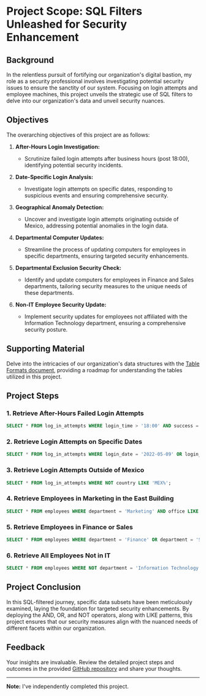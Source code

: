 # Project Scope: SQL Filters Unleashed for Security Enhancement

## Background

In the relentless pursuit of fortifying our organization's digital bastion, my role as a security professional involves investigating potential security issues to ensure the sanctity of our system. Focusing on login attempts and employee machines, this project unveils the strategic use of SQL filters to delve into our organization's data and unveil security nuances.

## Objectives

The overarching objectives of this project are as follows:

1. **After-Hours Login Investigation:**
   - Scrutinize failed login attempts after business hours (post 18:00), identifying potential security incidents.

2. **Date-Specific Login Analysis:**
   - Investigate login attempts on specific dates, responding to suspicious events and ensuring comprehensive security.

3. **Geographical Anomaly Detection:**
   - Uncover and investigate login attempts originating outside of Mexico, addressing potential anomalies in the login data.

4. **Departmental Computer Updates:**
   - Streamline the process of updating computers for employees in specific departments, ensuring targeted security enhancements.

5. **Departmental Exclusion Security Check:**
   - Identify and update computers for employees in Finance and Sales departments, tailoring security measures to the unique needs of these departments.

6. **Non-IT Employee Security Update:**
   - Implement security updates for employees not affiliated with the Information Technology department, ensuring a comprehensive security posture.

## Supporting Material

Delve into the intricacies of our organization's data structures with the [Table Formats document](#), providing a roadmap for understanding the tables utilized in this project.

## Project Steps

### 1. Retrieve After-Hours Failed Login Attempts
```sql
SELECT * FROM log_in_attempts WHERE login_time > '18:00' AND success = FALSE;
```

### 2. Retrieve Login Attempts on Specific Dates
```sql
SELECT * FROM log_in_attempts WHERE login_date = '2022-05-09' OR login_date = '2022-05-08';
```

### 3. Retrieve Login Attempts Outside of Mexico
```sql
SELECT * FROM log_in_attempts WHERE NOT country LIKE 'MEX%';
```

### 4. Retrieve Employees in Marketing in the East Building
```sql
SELECT * FROM employees WHERE department = 'Marketing' AND office LIKE 'East%';
```

### 5. Retrieve Employees in Finance or Sales
```sql
SELECT * FROM employees WHERE department = 'Finance' OR department = 'Sales';
```

### 6. Retrieve All Employees Not in IT
```sql
SELECT * FROM employees WHERE NOT department = 'Information Technology';
```

## Project Conclusion
In this SQL-filtered journey, specific data subsets have been meticulously examined, laying the foundation for targeted security enhancements. By deploying the AND, OR, and NOT operators, along with LIKE patterns, this project ensures that our security measures align with the nuanced needs of different facets within our organization.

## Feedback
Your insights are invaluable. Review the detailed project steps and outcomes in the provided [GitHub repository](https://github.com/JustinAntunes-Cardoso/SQL-Security-Filters) and share your thoughts.

---

**Note:** I've independently completed this project.
